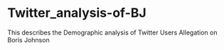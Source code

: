 # Twitter_analysis-of-BJ
This describes the Demographic analysis of Twitter Users Allegation on Boris Johnson 
